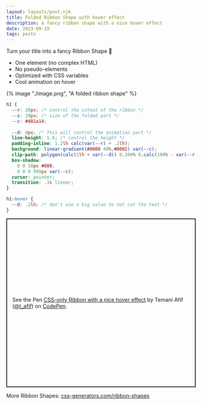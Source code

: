 ```yaml
---
layout: layouts/post.njk
title: Folded Ribbon Shape with hover effect
description: a fancy ribbon shape with a nice hover effect
date: 2023-09-19
tags: posts
---
```


Turn your title into a fancy Ribbon Shape 🎀
* One element (no complex HTML)
* No pseudo-elements
* Optimized with CSS variables
* Cool animation on hover


{% image "./image.png", "A folded ribbon shape" %}

```css
h1 {
  --r: 20px; /* control the cutout of the ribbon */
  --s: 20px; /* size of the folded part */
  --c: #d81a14;
  
  --d: 0px; /* This will control the animation part */
  line-height: 1.6; /* control the height */
  padding-inline: 1.2lh calc(var(--r) + .2lh);
  background: linear-gradient(#0000 40%,#0002) var(--c);
  clip-path: polygon(calc(1lh + var(--d)) 0,100% 0,calc(100% - var(--r)) 50%,100% 100%,calc(1lh + var(--d)) 100%,calc(1lh + var(--d)) calc(100% + var(--s) + var(--d)),calc(.5lh + var(--d)) calc(100% + var(--s) + var(--r) + var(--d)),var(--d) calc(100% + var(--s) + var(--d)),var(--d) 100%);
  box-shadow:
    0 0 10px #000,
    0 0 0 999px var(--c);
  cursor: pointer;
  transition: .3s linear;
}

h1:hover {
  --d: .2lh; /* don't use a big value to not cut the text */
}
```

<p class="codepen" data-height="450" data-default-tab="result" data-slug-hash="KKbyPbM" data-preview="true" data-user="t_afif" style="height: 450px; box-sizing: border-box; display: flex; align-items: center; justify-content: center; border: 2px solid; margin: 1em 0; padding: 1em;">
  <span>See the Pen <a href="https://codepen.io/t_afif/pen/KKbyPbM">
  CSS-only Ribbon with a nice hover effect</a> by Temani Afif (<a href="https://codepen.io/t_afif">@t_afif</a>)
  on <a href="https://codepen.io">CodePen</a>.</span>
</p>
<script async src="https://cpwebassets.codepen.io/assets/embed/ei.js"></script>

More Ribbon Shapes: [css-generators.com/ribbon-shapes](https://css-generators.com/ribbon-shapes/)